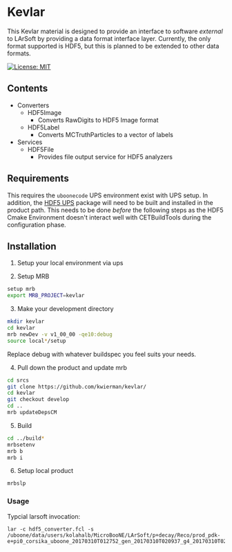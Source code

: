 # Kevlar

This Kevlar material is designed to provide an interface to software *external* to LArSoft by providing a data format interface layer. Currently, the only format supported is HDF5, but this is planned to be extended to other data formats.

[![License: MIT](https://img.shields.io/badge/License-MIT-yellow.svg)](https://opensource.org/licenses/MIT)

## Contents

* Converters
  * HDF5Image
    * Converts RawDigits to HDF5 Image format
  * HDF5Label
    * Converts MCTruthParticles to a vector of labels
* Services
  * HDF5File
    * Provides file output service for HDF5 analyzers

## Requirements

This requires the `uboonecode` UPS environment exist with UPS setup. In addition, the [HDF5 UPS](https://github.com/kwierman/hdf5) package will need to be built and installed in the product path. This needs to be done _before_ the following steps as the HDF5 Cmake Environment doesn't interact well with CETBuildTools during the configuration phase.

## Installation

1. Setup your local environment via ups

2. Setup MRB

~~~ bash
setup mrb
export MRB_PROJECT=kevlar
~~~

3. Make your development directory

~~~ bash
mkdir kevlar
cd kevlar
mrb newDev -v v1_00_00 -qe10:debug
source local*/setup
~~~

Replace debug with whatever buildspec you feel suits your needs.

4. Pull down the product and update mrb

~~~ bash
cd srcs
git clone https://github.com/kwierman/kevlar/
cd kevlar
git checkout develop
cd ..
mrb updateDepsCM
~~~

5. Build

~~~ bash
cd ../build*
mrbsetenv
mrb b 
mrb i
~~~

6. Setup local product

~~~ bash
mrbslp
~~~

### Usage

Typcial larsoft invocation:

~~~ bash, as in:
lar -c hdf5_converter.fcl -s /uboone/data/users/kolahalb/MicroBooNE/LArSoft/p+decay/Reco/prod_pdk-e+pi0_corsika_uboone_20170310T012752_gen_20170310T020937_g4_20170310T023717_detsim_20170310T055953_reco1.root
~~~
